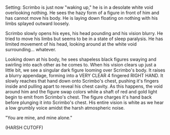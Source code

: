 Setting: Scrimbo is just now "waking up," he is in a desolate white void overlooking nothing. He sees the hazy form of a figure in front of him and has cannot move his body. He is laying down floating on nothing with his limbs splayed outward loosely.

Scrimbo slowly opens his eyes, his head pounding and his vision blurry. He tried to move his limbs but seems to be in a state of sleep paralysis. He has limited movement of his head, looking around at the white void surrounding... whatever.

Looking down at his body, he sees shapeless black figures swaying and swirling into each other as he comes to. When his vision clears up just a little bit, we see a singular dark figure looming over Scrimbo's body. It raises a blurry appendage, forming into a VERY CLEAR 4 fingered RIGHT HAND. 
It slowly reaches that hand down onto Scrimbo's chest, pushing it's fingers inside and pulling apart to reveal his chest cavity. As this happens, the void around him and the figure swap colors while a shaft of red and gold light begin to emit from Scrimbo's chest. The figure charges it's hand back before plunging it into Scrimbo's chest. His entire vision is white as we hear a low grumbly voice amidst the harsh atmospheric noise.

"You are mine, and mine alone."

(HARSH CUTOFF)

